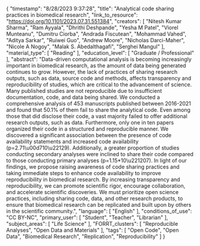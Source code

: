 {
    "timestamp": "8/28/2023 9:37:28",
    "title": "Analytical code sharing practices in biomedical research",
    "link_to_resource": "https://doi.org/10.1101/2023.07.31.551384",
    "creators": [
        "Nitesh Kumar Sharma",
        "Ram Ayyala",
        "Dhrithi Deshpande",
        "Yesha M Patel",
        "Viorel Munteanu",
        "Dumitru Ciorba",
        "Andrada Fiscutean",
        "Mohammad Vahed",
        "Aditya Sarkar",
        "Ruiwei Guo",
        "Andrew Moore",
        "Nicholas Darci-Maher",
        "Nicole A Nogoy",
        "Malak S. Abedalthagafi",
        "Serghei Mangul"
    ],
    "material_type": [
        "Reading"
    ],
    "education_level": [
        "Graduate / Professional"
    ],
    "abstract": "Data-driven computational analysis is becoming increasingly important in biomedical research, as the amount of data being generated continues to grow. However, the lack of practices of sharing research outputs, such as data, source code and methods, affects transparency and reproducibility of studies, which are critical to the advancement of science. Many published studies are not reproducible due to insufficient documentation, code, and data being shared. We conducted a comprehensive analysis of 453 manuscripts published between 2016-2021 and found that 50.1% of them fail to share the analytical code. Even among those that did disclose their code, a vast majority failed to offer additional research outputs, such as data. Furthermore, only one in ten papers organized their code in a structured and reproducible manner. We discovered a significant association between the presence of code availability statements and increased code availability (p=2.71\u00d710\u22129). Additionally, a greater proportion of studies conducting secondary analyses were inclined to share their code compared to those conducting primary analyses (p=1.15*10\u221207). In light of our findings, we propose raising awareness of code sharing practices and taking immediate steps to enhance code availability to improve reproducibility in biomedical research. By increasing transparency and reproducibility, we can promote scientific rigor, encourage collaboration, and accelerate scientific discoveries. We must prioritize open science practices, including sharing code, data, and other research products, to ensure that biomedical research can be replicated and built upon by others in the scientific community.",
    "language": [
        "English"
    ],
    "conditions_of_use": "CC BY-NC",
    "primary_user": [
        "Student",
        "Teacher",
        "Librarian"
    ],
    "subject_areas": [
        "Life Science"
    ],
    "FORRT_clusters": [
        "Reproducible Analyses",
        "Open Data and Materials"
    ],
    "tags": [
        "Open Code",
        "Open Data",
        "Biomedical Research",
        "Replication",
        "Reproducibility"
    ]
}